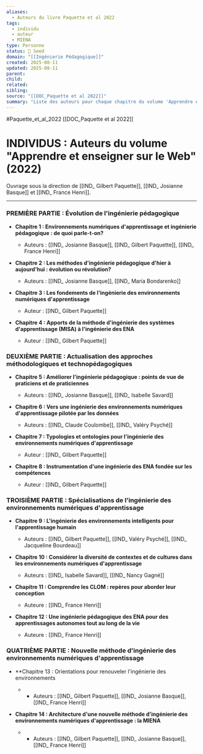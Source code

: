 ```yaml
---
aliases:
  - Auteurs du livre Paquette et al 2022
tags:
  - individu
  - auteur
  - MIENA
type: Personne
status: 🌱 Seed
domain: "[[Ingénierie Pédagogique]]"
created: 2025-08-11
updated: 2025-08-11
parent: 
child: 
related: 
sibling: 
source: "[[DOC_Paquette et al 2022]]"
summary: "Liste des auteurs pour chaque chapitre du volume 'Apprendre et enseigner sur le Web : quelle ingénierie pédagogique?'"
---
```

#Paquette_et_al_2022 
[[DOC_Paquette et al 2022]]

# INDIVIDUS : Auteurs du volume "Apprendre et enseigner sur le Web" (2022)

Ouvrage sous la direction de [[IND_ Gilbert Paquette]], [[IND_ Josianne Basque]] et [[IND_ France Henri]].

---

### **PREMIÈRE PARTIE : Évolution de l'ingénierie pédagogique**

-   **Chapitre 1 : Environnements numériques d'apprentissage et ingénierie pédagogique : de quoi parle-t-on?**
    -   Auteurs : [[IND_ Josianne Basque]], [[IND_ Gilbert Paquette]], [[IND_ France Henri]]

-   **Chapitre 2 : Les méthodes d'ingénierie pédagogique d'hier à aujourd'hui : évolution ou révolution?**
    -   Auteurs : [[IND_ Josianne Basque]], [[IND_ Maria Bondarenko]]

-   **Chapitre 3 : Les fondements de l'ingénierie des environnements numériques d'apprentissage**
    -   Auteur : [[IND_ Gilbert Paquette]]

-   **Chapitre 4 : Apports de la méthode d'ingénierie des systèmes d'apprentissage (MISA) à l'ingénierie des ENA**
    -   Auteur : [[IND_ Gilbert Paquette]]

### **DEUXIÈME PARTIE : Actualisation des approches méthodologiques et technopédagogiques**

-   **Chapitre 5 : Améliorer l'ingénierie pédagogique : points de vue de praticiens et de praticiennes**
    -   Auteurs : [[IND_ Josianne Basque]], [[IND_ Isabelle Savard]]

-   **Chapitre 6 : Vers une ingénierie des environnements numériques d'apprentissage pilotée par les données**
    -   Auteurs : [[IND_ Claude Coulombe]], [[IND_ Valéry Psyché]]

-   **Chapitre 7 : Typologies et ontologies pour l'ingénierie des environnements numériques d'apprentissage**
    -   Auteur : [[IND_ Gilbert Paquette]]

-   **Chapitre 8 : Instrumentation d'une ingénierie des ENA fondée sur les compétences**
    -   Auteur : [[IND_ Gilbert Paquette]]

### **TROISIÈME PARTIE : Spécialisations de l'ingénierie des environnements numériques d'apprentissage**

-   **Chapitre 9 : L'ingénierie des environnements intelligents pour l'apprentissage humain**
    -   Auteurs : [[IND_ Gilbert Paquette]], [[IND_ Valéry Psyché]], [[IND_ Jacqueline Bourdeau]]

-   **Chapitre 10 : Considérer la diversité de contextes et de cultures dans les environnements numériques d'apprentissage**
    -   Auteurs : [[IND_ Isabelle Savard]], [[IND_ Nancy Gagné]]

-   **Chapitre 11 : Comprendre les CLOM : repères pour aborder leur conception**
    -   Auteure : [[IND_ France Henri]]

-   **Chapitre 12 : Une ingénierie pédagogique des ENA pour des apprentissages autonomes tout au long de la vie**
    -   Auteure : [[IND_ France Henri]]

### **QUATRIÈME PARTIE : Nouvelle méthode d'ingénierie des environnements numériques d'apprentissage**

-   **Chapitre 13 : Orientations pour renouveler l'ingénierie des environnements
	- - Auteurs : [[IND_ Gilbert Paquette]], [[IND_ Josianne Basque]], [[IND_ France Henri]]

-  **Chapitre 14 : Architecture d'une nouvelle méthode d'ingénierie des environnements numériques d'apprentissage : la MIENA** 
	-  - Auteurs : [[IND_ Gilbert Paquette]], [[IND_ Josianne Basque]], [[IND_ France Henri]]